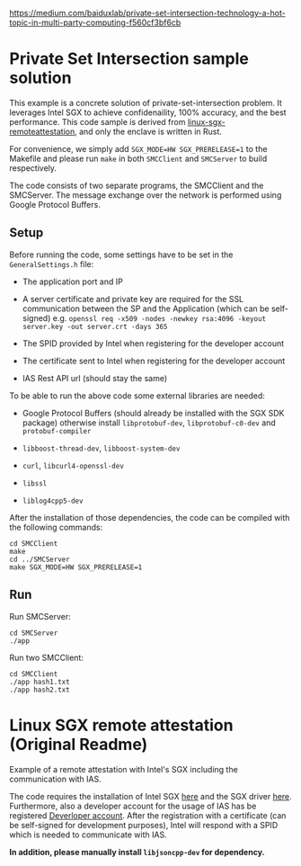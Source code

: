 https://medium.com/baiduxlab/private-set-intersection-technology-a-hot-topic-in-multi-party-computing-f560cf3bf6cb

# Private Set Intersection sample solution

This example is a concrete solution of private-set-intersection problem. It leverages Intel SGX to achieve confidenaility, 100% accuracy, and the best performance. This code sample is derived from [linux-sgx-remoteattestation](https://github.com/svartkanin/linux-sgx-remoteattestation), and only the enclave is written in Rust.

For convenience, we simply add `SGX_MODE=HW SGX_PRERELEASE=1` to the Makefile and please run `make` in both `SMCClient` and `SMCServer` to build respectively.

The code consists of two separate programs, the SMCClient and the SMCServer. The message exchange over the network is performed using Google Protocol Buffers.

## Setup

Before running the code, some settings have to be set in the `GeneralSettings.h` file:

* The application port and IP

* A server certificate and private key are required for the SSL communication between the SP and the Application (which can be self-signed) e.g. `openssl req -x509 -nodes -newkey rsa:4096 -keyout server.key -out server.crt -days 365`

* The SPID provided by Intel when registering for the developer account

* The certificate sent to Intel when registering for the developer account

* IAS Rest API url (should stay the same)

To be able to run the above code some external libraries are needed:

* Google Protocol Buffers (should already be installed with the SGX SDK package) otherwise install `libprotobuf-dev`, `libprotobuf-c0-dev` and `protobuf-compiler`

* `libboost-thread-dev`, `libboost-system-dev`

* `curl`, `libcurl4-openssl-dev`

* `libssl`

* `liblog4cpp5-dev`


After the installation of those dependencies, the code can be compiled with the following commands:

```
cd SMCClient
make
cd ../SMCServer
make SGX_MODE=HW SGX_PRERELEASE=1
```

## Run

Run SMCServer:

```
cd SMCServer
./app
```

Run two SMCClient:

```
cd SMCClient
./app hash1.txt
./app hash2.txt
```

# Linux SGX remote attestation (Original Readme)

Example of a remote attestation with Intel's SGX including the communication with IAS.

The code requires the installation of Intel SGX [here](https://github.com/01org/linux-sgx) and
the SGX driver [here](https://github.com/01org/linux-sgx-driver). Furthermore, also a developer account
for the usage of IAS has be registered [Deverloper account](https://software.intel.com/en-us/sgx).
After the registration with a certificate (can be self-signed for development purposes), Intel will
respond with a SPID which is needed to communicate with IAS.

**In addition, please manually install `libjsoncpp-dev` for dependency.**
